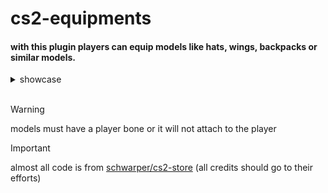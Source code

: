 # cs2-equipments

#### with this plugin players can equip models like hats, wings, backpacks or similar models.

<details>
	<summary>showcase</summary>
    <img src="https://cdn.discordapp.com/attachments/1039451649254629406/1258042180325343285/image.png?ex=668894d5&is=66874355&hm=4bc138e24b2feb9e86d9d16fd4dce44db2b0bb1ccf95d2398cec92e98813ed2e&" width="400">
</details>

<br>

> [!WARNING]
> models must have a player bone or it will not attach to the player

> [!IMPORTANT]
> almost all code is from [schwarper/cs2-store](https://github.com/schwarper/cs2-store) (all credits should go to their efforts)
